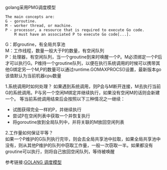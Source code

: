 golang采用PMG调度模型
```
The main concepts are:
G - goroutine.
M - worker thread, or machine.
P - processor, a resource that is required to execute Go code.
    M must have an associated P to execute Go code[...].
```
G：即groutine，有全局共享池   
M：工作线程，数量一般大于P的数量，有空闲队列   
P：处理器，有空闲队列，当一个groutine到来时唤醒一个P。M必须绑定一个P后才可以执行G。P维持一个groutine队列，以便在执行系统调用的时候可以携带其他G绑定另一个M,P的数量可以通过runtime.GOMAXPROCS()设置，最新版本go该值默认为当前机器cpu数量

1.系统调用时如何处理？
如果遇到系统调用，则P会与M断开连接，M去执行当前G的系统调用。P与另一个空闲M绑定并继续执行，如果没有空闲M的话则会新建一个。
等当前系统调用结束后会按照以下三种情况之一继续：
+ 试图获得完全一样的P，并继续执行
+ 尝试P在空闲列表中获取一个并恢复执行
+ 将goroutine放到全局队列中，并将关联的M放回空闲列表

2.工作量如何保证平等？   
如果一个P维护的G队列执行完毕，则会去全局共享池中拉取，如果全局共享池中没有，则从其他P维护的队列中窃取工作量，一般一次窃取一半。如果都没有groutine可以执行，则将自己放回空闲队列，等待被唤醒

参考链接:[GOLANG 调度模型](https://gocn.vip/topics/10022)  